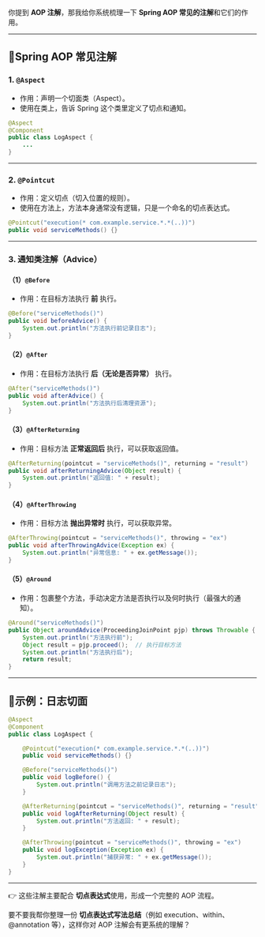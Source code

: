 你提到 **AOP 注解**，那我给你系统梳理一下 **Spring AOP 常见的注解**和它们的作用。

---

## 🔹Spring AOP 常见注解

### 1. `@Aspect`

* 作用：声明一个切面类（Aspect）。
* 使用在类上，告诉 Spring 这个类里定义了切点和通知。

```java
@Aspect
@Component
public class LogAspect {
    ...
}
```

---

### 2. `@Pointcut`

* 作用：定义切点（切入位置的规则）。
* 使用在方法上，方法本身通常没有逻辑，只是一个命名的切点表达式。

```java
@Pointcut("execution(* com.example.service.*.*(..))")
public void serviceMethods() {}
```

---

### 3. 通知类注解（Advice）

#### （1）`@Before`

* 作用：在目标方法执行 **前** 执行。

```java
@Before("serviceMethods()")
public void beforeAdvice() {
    System.out.println("方法执行前记录日志");
}
```

#### （2）`@After`

* 作用：在目标方法执行 **后（无论是否异常）** 执行。

```java
@After("serviceMethods()")
public void afterAdvice() {
    System.out.println("方法执行后清理资源");
}
```

#### （3）`@AfterReturning`

* 作用：目标方法 **正常返回后** 执行，可以获取返回值。

```java
@AfterReturning(pointcut = "serviceMethods()", returning = "result")
public void afterReturningAdvice(Object result) {
    System.out.println("返回值: " + result);
}
```

#### （4）`@AfterThrowing`

* 作用：目标方法 **抛出异常时** 执行，可以获取异常。

```java
@AfterThrowing(pointcut = "serviceMethods()", throwing = "ex")
public void afterThrowingAdvice(Exception ex) {
    System.out.println("异常信息: " + ex.getMessage());
}
```

#### （5）`@Around`

* 作用：包裹整个方法，手动决定方法是否执行以及何时执行（最强大的通知）。

```java
@Around("serviceMethods()")
public Object aroundAdvice(ProceedingJoinPoint pjp) throws Throwable {
    System.out.println("方法执行前");
    Object result = pjp.proceed();  // 执行目标方法
    System.out.println("方法执行后");
    return result;
}
```

---

## 🔹示例：日志切面

```java
@Aspect
@Component
public class LogAspect {

    @Pointcut("execution(* com.example.service.*.*(..))")
    public void serviceMethods() {}

    @Before("serviceMethods()")
    public void logBefore() {
        System.out.println("调用方法之前记录日志");
    }

    @AfterReturning(pointcut = "serviceMethods()", returning = "result")
    public void logAfterReturning(Object result) {
        System.out.println("方法返回: " + result);
    }

    @AfterThrowing(pointcut = "serviceMethods()", throwing = "ex")
    public void logException(Exception ex) {
        System.out.println("捕获异常: " + ex.getMessage());
    }
}
```

---

👉 这些注解主要配合 **切点表达式**使用，形成一个完整的 AOP 流程。

要不要我帮你整理一份 **切点表达式写法总结**（例如 execution、within、@annotation 等），这样你对 AOP 注解会有更系统的理解？